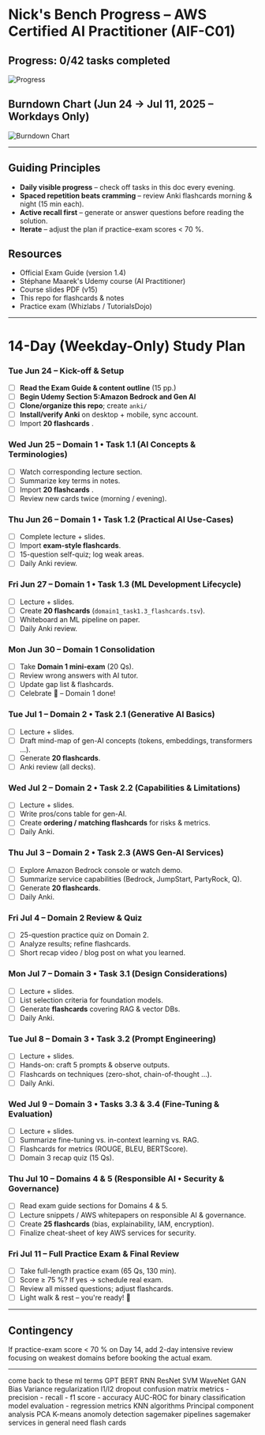 # Nick's Bench Progress – AWS Certified AI Practitioner (AIF-C01)

## Progress: 0/42 tasks completed
<!-- Progress bar: update the percentage as you complete tasks -->
![Progress](https://progress-bar.xyz/0/?scale=100&width=500&color=2EA043&suffix=%25)

## Burndown Chart (Jun 24 → Jul 11, 2025 – Workdays Only)
![Burndown Chart](https://quickchart.io/chart?w=800&h=400&c={type:%27line%27,data:{labels:[%27Jun%2024%27,%27Jun%2025%27,%27Jun%2026%27,%27Jun%2027%27,%27Jun%2030%27,%27Jul%201%27,%27Jul%202%27,%27Jul%203%27,%27Jul%204%27,%27Jul%207%27,%27Jul%208%27,%27Jul%209%27,%27Jul%2010%27,%27Jul%2011%27],datasets:[{label:%27Ideal%27,data:[42,39,36,33,30,27,24,21,18,15,12,9,6,3,0],fill:false,borderColor:%27rgb(75,192,192)%27,tension:0.1,pointRadius:2},{label:%27Actual%27,data:[42],fill:false,borderColor:%27rgb(255,99,132)%27,tension:0.1,pointRadius:2}]},options:{title:{display:true,text:%27Task%20Burndown%20(42%20tasks%20%E2%80%93%20Complete%20by%20Jul%2011,%202025)%27},scales:{yAxes:[{ticks:{beginAtZero:true,suggestedMax:45},scaleLabel:{display:true,labelString:%27Tasks%20Remaining%27}}],xAxes:[{scaleLabel:{display:true,labelString:%27Date%27}}]}}})

---

## Guiding Principles  
* **Daily visible progress** – check off tasks in this doc every evening.  
* **Spaced repetition beats cramming** – review Anki flashcards morning & night (15 min each).  
* **Active recall first** – generate or answer questions before reading the solution.  
* **Iterate** – adjust the plan if practice-exam scores < 70 %.

## Resources  
* Official Exam Guide (version 1.4)  
* Stéphane Maarek's Udemy course (AI Practitioner)  
* Course slides PDF (v15)  
* This repo for flashcards & notes  
* Practice exam (Whizlabs / TutorialsDojo)

---

# 14-Day (Weekday-Only) Study Plan

### Tue Jun 24 – Kick-off & Setup  
- [ ] **Read the Exam Guide & content outline** (15 pp.)  
- [ ] **Begin Udemy Section 5:Amazon Bedrock and Gen AI** 
- [ ] **Clone/organize this repo**; create `anki/` 
- [ ] **Install/verify Anki** on desktop + mobile, sync account.  
- [ ] Import **20 flashcards** .  

### Wed Jun 25 – Domain 1 • Task 1.1 (AI Concepts & Terminologies)  
- [ ] Watch corresponding lecture section.  
- [ ] Summarize key terms in notes.  
- [ ] Import **20 flashcards** .  
- [ ] Review new cards twice (morning / evening).

### Thu Jun 26 – Domain 1 • Task 1.2 (Practical AI Use-Cases)  
- [ ] Complete lecture + slides.  
- [ ] Import **exam-style flashcards**.  
- [ ] 15-question self-quiz; log weak areas.  
- [ ] Daily Anki review.

### Fri Jun 27 – Domain 1 • Task 1.3 (ML Development Lifecycle)  
- [ ] Lecture + slides.  
- [ ] Create **20 flashcards** (`domain1_task1.3_flashcards.tsv`).  
- [ ] Whiteboard an ML pipeline on paper.  
- [ ] Daily Anki review.

### Mon Jun 30 – Domain 1 Consolidation  
- [ ] Take **Domain 1 mini-exam** (20 Qs).  
- [ ] Review wrong answers with AI tutor.  
- [ ] Update gap list & flashcards.  
- [ ] Celebrate 🎉 – Domain 1 done!

### Tue Jul 1 – Domain 2 • Task 2.1 (Generative AI Basics)  
- [ ] Lecture + slides.  
- [ ] Draft mind-map of gen-AI concepts (tokens, embeddings, transformers …).  
- [ ] Generate **20 flashcards**.  
- [ ] Anki review (all decks).

### Wed Jul 2 – Domain 2 • Task 2.2 (Capabilities & Limitations)  
- [ ] Lecture + slides.  
- [ ] Write pros/cons table for gen-AI.  
- [ ] Create **ordering / matching flashcards** for risks & metrics.  
- [ ] Daily Anki.

### Thu Jul 3 – Domain 2 • Task 2.3 (AWS Gen-AI Services)  
- [ ] Explore Amazon Bedrock console or watch demo.  
- [ ] Summarize service capabilities (Bedrock, JumpStart, PartyRock, Q).  
- [ ] Generate **20 flashcards**.  
- [ ] Daily Anki.

### Fri Jul 4 – Domain 2 Review & Quiz  
- [ ] 25-question practice quiz on Domain 2.  
- [ ] Analyze results; refine flashcards.  
- [ ] Short recap video / blog post on what you learned.

### Mon Jul 7 – Domain 3 • Task 3.1 (Design Considerations)  
- [ ] Lecture + slides.  
- [ ] List selection criteria for foundation models.  
- [ ] Generate **flashcards** covering RAG & vector DBs.  
- [ ] Daily Anki.

### Tue Jul 8 – Domain 3 • Task 3.2 (Prompt Engineering)  
- [ ] Lecture + slides.  
- [ ] Hands-on: craft 5 prompts & observe outputs.  
- [ ] Flashcards on techniques (zero-shot, chain-of-thought …).  
- [ ] Daily Anki.

### Wed Jul 9 – Domain 3 • Tasks 3.3 & 3.4 (Fine-Tuning & Evaluation)  
- [ ] Lecture + slides.  
- [ ] Summarize fine-tuning vs. in-context learning vs. RAG.  
- [ ] Flashcards for metrics (ROUGE, BLEU, BERTScore).  
- [ ] Domain 3 recap quiz (15 Qs).

### Thu Jul 10 – Domains 4 & 5 (Responsible AI • Security & Governance)  
- [ ] Read exam guide sections for Domains 4 & 5.  
- [ ] Lecture snippets / AWS whitepapers on responsible AI & governance.  
- [ ] Create **25 flashcards** (bias, explainability, IAM, encryption).  
- [ ] Finalize cheat-sheet of key AWS services for security.

### Fri Jul 11 – Full Practice Exam & Final Review  
- [ ] Take full-length practice exam (65 Qs, 130 min).  
- [ ] Score ≥ 75 %? If yes → schedule real exam.  
- [ ] Review all missed questions; adjust flashcards.  
- [ ] Light walk & rest – you're ready! 💪

---

## Contingency  
If practice-exam score < 70 % on Day 14, add 2-day intensive review focusing on weakest domains before booking the actual exam.

---
come back to these ml terms
GPT
BERT
RNN
ResNet
SVM
WaveNet
GAN
Bias
Variance
regularization l1/l2 
dropout
confusion matrix metrics
    - precision
    - recall
    - f1 score
    - accuracy
AUC-ROC for binary classification
model evaluation - regression metrics
KNN algorithms
Principal component analysis PCA 
K-means
anomoly detection
sagemaker pipelines
sagemaker services in general need flash cards
